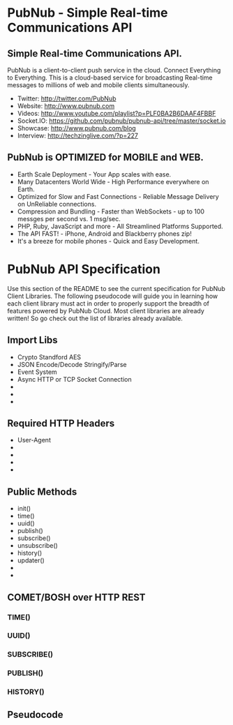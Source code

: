 # PubNub - Simple Real-time Communications API
## Simple Real-time Communications API.

PubNub is a client-to-client push service in the cloud.
Connect Everything to Everything.
This is a cloud-based service for broadcasting Real-time messages
to millions of web and mobile clients simultaneously.

- Twitter: http://twitter.com/PubNub
- Website: http://www.pubnub.com
- Videos: http://www.youtube.com/playlist?p=PLF0BA2B6DAAF4FBBF
- Socket.IO: https://github.com/pubnub/pubnub-api/tree/master/socket.io
- Showcase: http://www.pubnub.com/blog
- Interview: http://techzinglive.com/?p=227

## PubNub is OPTIMIZED for MOBILE and WEB.
- Earth Scale Deployment - Your App scales with ease.
- Many Datacenters World Wide - High Performance everywhere on Earth.
- Optimized for Slow and Fast Connections - Reliable Message Delivery on UnReliable connections.
- Compression and Bundling - Faster than WebSockets - up to 100 messges per second vs. 1 msg/sec.
- PHP, Ruby, JavaScript and more - All Streamlined Platforms Supported.
- The API FAST! - iPhone, Android and Blackberry phones zip!
- It's a breeze for mobile phones - Quick and Easy Development.


# PubNub API Specification

Use this section of the README to see the current specification for
PubNub Client Libraries.
The following pseudocode will guide you in learning how each
client library must act in order to properly support the
breadth of features powered by PubNub Cloud.
Most client libraries are already written!
So go check out the list of libraries already available.

## Import Libs

- Crypto Standford AES
- JSON Encode/Decode Stringify/Parse
- Event System
- Async HTTP or TCP Socket Connection
- 
- 
- 

## Required HTTP Headers

- User-Agent
- 
- 
- 
- 


## Public Methods 

- init()
- time()
- uuid()
- publish()
- subscribe()
- unsubscribe()
- history()
- updater()
- 
- 


## COMET/BOSH over HTTP REST

### TIME()

### UUID()

### SUBSCRIBE()

### PUBLISH()

### HISTORY()


## Pseudocode 





